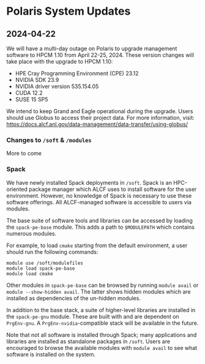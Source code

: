 # Polaris System Updates

## 2024-04-22

We will have a multi-day outage on Polaris to upgrade management software to HPCM 1.10 from April 22-25, 2024.
These version changes will take place with the upgrade to HPCM 1.10:

- HPE Cray Programming Environment (CPE) 23.12
- NVIDIA SDK 23.9
- NVIDIA driver version 535.154.05
- CUDA 12.2
- SUSE 15 SP5

We intend to keep Grand and Eagle operational during the upgrade. 
Users should use Globus to access their project data. 
For more information, visit: https://docs.alcf.anl.gov/data-management/data-transfer/using-globus/


### Changes to ```/soft``` & ```/modules```

More to come

### Spack

We have newly installed Spack deployments in `/soft`. Spack is an HPC-oriented
package manager which ALCF uses to install software for the user environment.
However, no knowledge of Spack is necessary to use these software offerings. All
ALCF-managed software is accessible to users via modules.

The base suite of software tools and libraries can be accessed by loading the
`spack-pe-base` module. This adds a path to `$MODULEPATH` which contains
numerous modules. 

For example, to load `cmake` starting from the default environment, a user
should run the following commands:
```
module use /soft/modulefiles
module load spack-pe-base
module load cmake
```
Other modules in `spack-pe-base` can be browsed by running `module avail` or
`module --show-hidden avail`. The latter shows hidden modules which are
installed as dependencies of the un-hidden modules.

In addition to the base stack, a suite of higher-level libraries are installed
in the `spack-pe-gnu` module. These are built with and are dependent on
`PrgEnv-gnu`. A `PrgEnv-nvidia`-compatible stack will be available in the
future.

Note that not all software is installed through Spack; many applications and
libraries are installed as standalone packages in `/soft`. Users are encouraged
to browse the available modules with `module avail` to see what software is
installed on the system.
